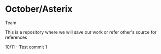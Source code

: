 # October/Asterix

Team

This is a repository where we will save our work or refer other's source for references

10/11 - Test commit 1
